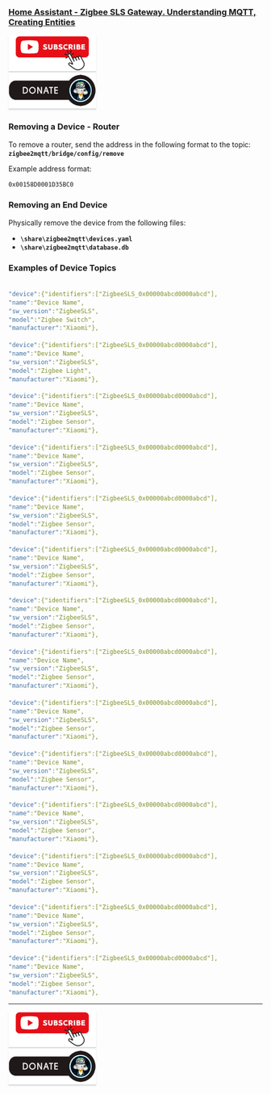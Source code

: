 ### [Home Assistant - Zigbee SLS Gateway. Understanding MQTT, Creating Entities](https://youtu.be/EHuJT9NmCt8)

<a href="https://www.youtube.com/channel/UCcq9onYHbs6go3kDpfBoqhg?sub_confirmation=1" target="_blank"><img src="https://raw.githubusercontent.com/kvazis/library/master/img/subscribe.png" alt="Subscribe" style="height: 71px !important;width: 174px !important;box-shadow: 0px 3px 2px 0px rgba(190, 190, 190, 0.5) !important;-webkit-box-shadow: 0px 3px 2px 0px rgba(190, 190, 190, 0.5) !important;" ></a>     
<a href="http://kvazis.link/donate" target="_blank"><img src="https://raw.githubusercontent.com/kvazis/library/master/img/donate.png" alt="Donate" style="height: 71px !important;width: 174px !important;box-shadow: 0px 3px 2px 0px rgba(190, 190, 190, 0.5) !important;-webkit-box-shadow: 0px 3px 2px 0px rgba(190, 190, 190, 0.5) !important;" ></a>

### Removing a Device - Router  

To remove a router, send the address in the following format to the topic:  
**`zigbee2mqtt/bridge/config/remove`**  

Example address format:  
```txt
0x00158D0001D35BC0
```

### Removing an End Device    

Physically remove the device from the following files:  
- **`\share\zigbee2mqtt\devices.yaml`**  
- **`\share\zigbee2mqtt\database.db`**  


### Examples of Device Topics    

```yaml

"device":{"identifiers":["ZigbeeSLS_0x00000abcd0000abcd"],
"name":"Device Name",
"sw_version":"ZigbeeSLS",
"model":"Zigbee Switch",
"manufacturer":"Xiaomi"},

"device":{"identifiers":["ZigbeeSLS_0x00000abcd0000abcd"],
"name":"Device Name",
"sw_version":"ZigbeeSLS",
"model":"Zigbee Light",
"manufacturer":"Xiaomi"},

"device":{"identifiers":["ZigbeeSLS_0x00000abcd0000abcd"],
"name":"Device Name",
"sw_version":"ZigbeeSLS",
"model":"Zigbee Sensor",
"manufacturer":"Xiaomi"},

"device":{"identifiers":["ZigbeeSLS_0x00000abcd0000abcd"],
"name":"Device Name",
"sw_version":"ZigbeeSLS",
"model":"Zigbee Sensor",
"manufacturer":"Xiaomi"},

"device":{"identifiers":["ZigbeeSLS_0x00000abcd0000abcd"],
"name":"Device Name",
"sw_version":"ZigbeeSLS",
"model":"Zigbee Sensor",
"manufacturer":"Xiaomi"},

"device":{"identifiers":["ZigbeeSLS_0x00000abcd0000abcd"],
"name":"Device Name",
"sw_version":"ZigbeeSLS",
"model":"Zigbee Sensor",
"manufacturer":"Xiaomi"},

"device":{"identifiers":["ZigbeeSLS_0x00000abcd0000abcd"],
"name":"Device Name",
"sw_version":"ZigbeeSLS",
"model":"Zigbee Sensor",
"manufacturer":"Xiaomi"},

"device":{"identifiers":["ZigbeeSLS_0x00000abcd0000abcd"],
"name":"Device Name",
"sw_version":"ZigbeeSLS",
"model":"Zigbee Sensor",
"manufacturer":"Xiaomi"},

"device":{"identifiers":["ZigbeeSLS_0x00000abcd0000abcd"],
"name":"Device Name",
"sw_version":"ZigbeeSLS",
"model":"Zigbee Sensor",
"manufacturer":"Xiaomi"},

"device":{"identifiers":["ZigbeeSLS_0x00000abcd0000abcd"],
"name":"Device Name",
"sw_version":"ZigbeeSLS",
"model":"Zigbee Sensor",
"manufacturer":"Xiaomi"},

"device":{"identifiers":["ZigbeeSLS_0x00000abcd0000abcd"],
"name":"Device Name",
"sw_version":"ZigbeeSLS",
"model":"Zigbee Sensor",
"manufacturer":"Xiaomi"},

"device":{"identifiers":["ZigbeeSLS_0x00000abcd0000abcd"],
"name":"Device Name",
"sw_version":"ZigbeeSLS",
"model":"Zigbee Sensor",
"manufacturer":"Xiaomi"},

"device":{"identifiers":["ZigbeeSLS_0x00000abcd0000abcd"],
"name":"Device Name",
"sw_version":"ZigbeeSLS",
"model":"Zigbee Sensor",
"manufacturer":"Xiaomi"},

"device":{"identifiers":["ZigbeeSLS_0x00000abcd0000abcd"],
"name":"Device Name",
"sw_version":"ZigbeeSLS",
"model":"Zigbee Sensor",
"manufacturer":"Xiaomi"},

```
____
<a href="https://www.youtube.com/channel/UCcq9onYHbs6go3kDpfBoqhg?sub_confirmation=1" target="_blank"><img src="https://raw.githubusercontent.com/kvazis/library/master/img/subscribe.png" alt="Subscribe" style="height: 71px !important;width: 174px !important;box-shadow: 0px 3px 2px 0px rgba(190, 190, 190, 0.5) !important;-webkit-box-shadow: 0px 3px 2px 0px rgba(190, 190, 190, 0.5) !important;" ></a>     
<a href="http://kvazis.link/donate" target="_blank"><img src="https://raw.githubusercontent.com/kvazis/library/master/img/donate.png" alt="Donate" style="height: 71px !important;width: 174px !important;box-shadow: 0px 3px 2px 0px rgba(190, 190, 190, 0.5) !important;-webkit-box-shadow: 0px 3px 2px 0px rgba(190, 190, 190, 0.5) !important;" ></a>
